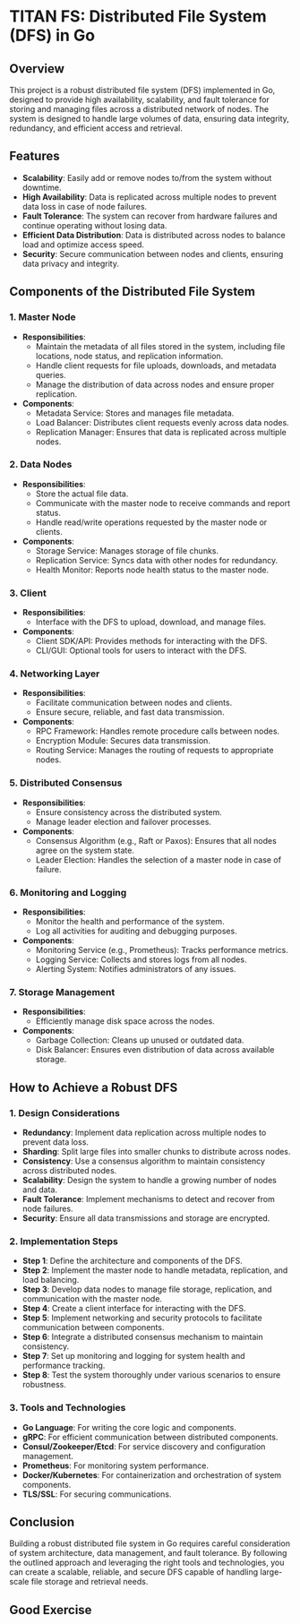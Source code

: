 

# TITAN FS: Distributed File System (DFS) in Go

## Overview

This project is a robust distributed file system (DFS) implemented in Go, designed to provide high availability, scalability, and fault tolerance for storing and managing files across a distributed network of nodes. The system is designed to handle large volumes of data, ensuring data integrity, redundancy, and efficient access and retrieval.

## Features

- **Scalability**: Easily add or remove nodes to/from the system without downtime.
- **High Availability**: Data is replicated across multiple nodes to prevent data loss in case of node failures.
- **Fault Tolerance**: The system can recover from hardware failures and continue operating without losing data.
- **Efficient Data Distribution**: Data is distributed across nodes to balance load and optimize access speed.
- **Security**: Secure communication between nodes and clients, ensuring data privacy and integrity.

## Components of the Distributed File System

### 1. **Master Node**
   - **Responsibilities**: 
     - Maintain the metadata of all files stored in the system, including file locations, node status, and replication information.
     - Handle client requests for file uploads, downloads, and metadata queries.
     - Manage the distribution of data across nodes and ensure proper replication.
   - **Components**:
     - Metadata Service: Stores and manages file metadata.
     - Load Balancer: Distributes client requests evenly across data nodes.
     - Replication Manager: Ensures that data is replicated across multiple nodes.

### 2. **Data Nodes**
   - **Responsibilities**:
     - Store the actual file data.
     - Communicate with the master node to receive commands and report status.
     - Handle read/write operations requested by the master node or clients.
   - **Components**:
     - Storage Service: Manages storage of file chunks.
     - Replication Service: Syncs data with other nodes for redundancy.
     - Health Monitor: Reports node health status to the master node.

### 3. **Client**
   - **Responsibilities**:
     - Interface with the DFS to upload, download, and manage files.
   - **Components**:
     - Client SDK/API: Provides methods for interacting with the DFS.
     - CLI/GUI: Optional tools for users to interact with the DFS.

### 4. **Networking Layer**
   - **Responsibilities**:
     - Facilitate communication between nodes and clients.
     - Ensure secure, reliable, and fast data transmission.
   - **Components**:
     - RPC Framework: Handles remote procedure calls between nodes.
     - Encryption Module: Secures data transmission.
     - Routing Service: Manages the routing of requests to appropriate nodes.

### 5. **Distributed Consensus**
   - **Responsibilities**:
     - Ensure consistency across the distributed system.
     - Manage leader election and failover processes.
   - **Components**:
     - Consensus Algorithm (e.g., Raft or Paxos): Ensures that all nodes agree on the system state.
     - Leader Election: Handles the selection of a master node in case of failure.

### 6. **Monitoring and Logging**
   - **Responsibilities**:
     - Monitor the health and performance of the system.
     - Log all activities for auditing and debugging purposes.
   - **Components**:
     - Monitoring Service (e.g., Prometheus): Tracks performance metrics.
     - Logging Service: Collects and stores logs from all nodes.
     - Alerting System: Notifies administrators of any issues.

### 7. **Storage Management**
   - **Responsibilities**:
     - Efficiently manage disk space across the nodes.
   - **Components**:
     - Garbage Collection: Cleans up unused or outdated data.
     - Disk Balancer: Ensures even distribution of data across available storage.

## How to Achieve a Robust DFS

### 1. **Design Considerations**
   - **Redundancy**: Implement data replication across multiple nodes to prevent data loss.
   - **Sharding**: Split large files into smaller chunks to distribute across nodes.
   - **Consistency**: Use a consensus algorithm to maintain consistency across distributed nodes.
   - **Scalability**: Design the system to handle a growing number of nodes and data.
   - **Fault Tolerance**: Implement mechanisms to detect and recover from node failures.
   - **Security**: Ensure all data transmissions and storage are encrypted.

### 2. **Implementation Steps**
   - **Step 1**: Define the architecture and components of the DFS.
   - **Step 2**: Implement the master node to handle metadata, replication, and load balancing.
   - **Step 3**: Develop data nodes to manage file storage, replication, and communication with the master node.
   - **Step 4**: Create a client interface for interacting with the DFS.
   - **Step 5**: Implement networking and security protocols to facilitate communication between components.
   - **Step 6**: Integrate a distributed consensus mechanism to maintain consistency.
   - **Step 7**: Set up monitoring and logging for system health and performance tracking.
   - **Step 8**: Test the system thoroughly under various scenarios to ensure robustness.

### 3. **Tools and Technologies**
   - **Go Language**: For writing the core logic and components.
   - **gRPC**: For efficient communication between distributed components.
   - **Consul/Zookeeper/Etcd**: For service discovery and configuration management.
   - **Prometheus**: For monitoring system performance.
   - **Docker/Kubernetes**: For containerization and orchestration of system components.
   - **TLS/SSL**: For securing communications.

## Conclusion

Building a robust distributed file system in Go requires careful consideration of system architecture, data management, and fault tolerance. By following the outlined approach and leveraging the right tools and technologies, you can create a scalable, reliable, and secure DFS capable of handling large-scale file storage and retrieval needs.

Good Exercise
---

